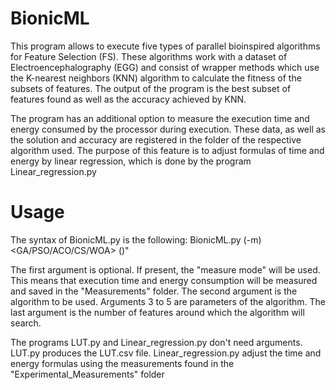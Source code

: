 # BionicML

This program allows to execute five types of parallel bioinspired algorithms for Feature Selection (FS). These algorithms work with a dataset of Electroencephalography (EGG) and consist of wrapper methods which use the K-nearest neighbors (KNN) algorithm to calculate the fitness of the subsets of features. The output of the program is the best subset of features found as well as the accuracy achieved by KNN.

The program has an additional option to measure the execution time and energy consumed by the processor during execution. These data, as well as the solution and accuracy are registered in the folder of the respective algorithm used. The purpose of this feature is to adjust formulas of time and energy by linear regression, which is done by the program Linear_regression.py

# Usage

The syntax of BionicML.py is the following:
BionicML.py (-m) <GA/PSO/ACO/CS/WOA> <number of agents> <number of iterations> <number of processes> (<desired number of features>)"

The first argument is optional. If present, the "measure mode" will be used. This means that execution time and energy consumption will be measured and saved in the "Measurements" folder.
The second argument is the algorithm to be used.
Arguments 3 to 5 are parameters of the algorithm.
The last argument is the number of features around which the algorithm will search.

The programs LUT.py and Linear_regression.py don't need arguments.
LUT.py produces the LUT.csv file.
Linear_regression.py adjust the time and energy formulas using the measurements found in the "Experimental_Measurements" folder
